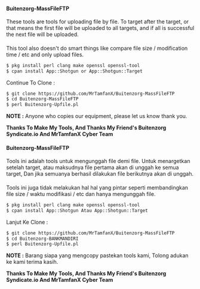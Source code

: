 #### Buitenzorg-MassFileFTP
These tools are tools for uploading file by file. To target after the target, or that means the first file will be uploaded to all targets, and if all is successful the next file will be uploaded.
####
This tool also doesn't do smart things like compare file size / modification time / etc and only upload files.
```html
$ pkg install perl clang make openssl openssl-tool
$ cpan install App::Shotgun or App::Shotgun::Target
```
Continue To Clone  :
```html
$ git clone https://github.com/MrTamfanX/Buitenzorg-MassFileFTP
$ cd Buitenzorg-MassFileFTP
$ perl Buitenzorg-Upfile.pl
```

**NOTE :** Anyone who copies our equipment, please let us know thank you.

**Thanks To Make My Tools, And Thanks My Friend's Buitenzorg Syndicate.io And MrTamfanX Cyber Team**



#### Buitenzorg-MassFileFTP
Tools ini adalah tools untuk mengunggah file demi file. Untuk menargetkan setelah target, atau maksudnya file pertama akan di unggah ke semua target, Dan jika semuanya berhasil dilakukan file berikutnya akan di unggah.
####
Tools ini juga tidak melakukan hal hal yang pintar seperti membandingkan file size / waktu modifikasi / etc dan hanya mengunggah file.
```html
$ pkg install perl clang make openssl openssl-tool
$ cpan install App::Shotgun Atau App::Shotgun::Target
```
Lanjut Ke Clone  :
```html
$ git clone https://github.com/MrTamfanX/Buitenzorg-MassFileFTP
$ cd Buitenzorg-BANKMANDIRI
$ perl Buitenzorg-Upfile.pl
```

**NOTE :** Barang siapa yang mengcopy pastekan tools kami, Tolong adukan ke kami terima kasih.

**Thanks To Make My Tools, And Thanks My Friend's Buitenzorg Syndicate.io And MrTamfanX Cyber Team**

